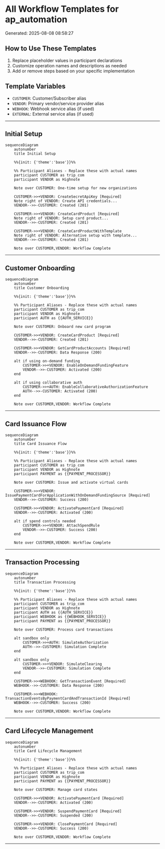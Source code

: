 # All Workflow Templates for ap_automation

Generated: 2025-08-08 08:58:27

## How to Use These Templates

1. Replace placeholder values in participant declarations
2. Customize operation names and descriptions as needed
3. Add or remove steps based on your specific implementation

## Template Variables

- `CUSTOMER`: Customer/Subscriber alias
- `VENDOR`: Primary vendor/service provider alias
- `WEBHOOK`: Webhook service alias (if used)
- `EXTERNAL`: External service alias (if used)

---

## Initial Setup

```mermaid
sequenceDiagram
    autonumber
    title Initial Setup

    %%{init: {'theme':'base'}}%%
    
    %% Participant Aliases - Replace these with actual names
    participant CUSTOMER as trip_com
    participant VENDOR as Highnote

    Note over CUSTOMER: One-time setup for new organizations

    CUSTOMER->>+VENDOR: CreateSecretApiKey [Required]
    Note right of VENDOR: Create API credentials...
    VENDOR-->>-CUSTOMER: Created (201)

    CUSTOMER->>+VENDOR: CreateCardProduct [Required]
    Note right of VENDOR: Setup card product...
    VENDOR-->>-CUSTOMER: Created (201)

    CUSTOMER->>+VENDOR: CreateCardProductWithTemplate
    Note right of VENDOR: Alternative setup with template...
    VENDOR-->>-CUSTOMER: Created (201)

    Note over CUSTOMER,VENDOR: Workflow Complete
```

---

## Customer Onboarding

```mermaid
sequenceDiagram
    autonumber
    title Customer Onboarding

    %%{init: {'theme':'base'}}%%
    
    %% Participant Aliases - Replace these with actual names
    participant CUSTOMER as trip_com
    participant VENDOR as Highnote
    participant AUTH as {{AUTH_SERVICE}}

    Note over CUSTOMER: Onboard new card program

    CUSTOMER->>+VENDOR: CreateCardProduct [Required]
    VENDOR-->>-CUSTOMER: Created (201)

    CUSTOMER->>+VENDOR: GetCardProductAccounts [Required]
    VENDOR-->>-CUSTOMER: Data Response (200)

    alt if using on-demand funding
        CUSTOMER->>+VENDOR: EnableOnDemandFundingFeature
        VENDOR-->>-CUSTOMER: Activated (200)
    end

    alt if using collaborative auth
        CUSTOMER->>+AUTH: EnableCollaborativeAuthorizationFeature
        AUTH-->>-CUSTOMER: Activated (200)
    end

    Note over CUSTOMER,VENDOR: Workflow Complete
```

---

## Card Issuance Flow

```mermaid
sequenceDiagram
    autonumber
    title Card Issuance Flow

    %%{init: {'theme':'base'}}%%
    
    %% Participant Aliases - Replace these with actual names
    participant CUSTOMER as trip_com
    participant VENDOR as Highnote
    participant PAYMENT as {{PAYMENT_PROCESSOR}}

    Note over CUSTOMER: Issue and activate virtual cards

    CUSTOMER->>+VENDOR: IssuePaymentCardForApplicationWithOnDemandFundingSource [Required]
    VENDOR-->>-CUSTOMER: Success (200)

    CUSTOMER->>+VENDOR: ActivatePaymentCard [Required]
    VENDOR-->>-CUSTOMER: Activated (200)

    alt if spend controls needed
        CUSTOMER->>+VENDOR: AttachSpendRule
        VENDOR-->>-CUSTOMER: Success (200)
    end

    Note over CUSTOMER,VENDOR: Workflow Complete
```

---

## Transaction Processing

```mermaid
sequenceDiagram
    autonumber
    title Transaction Processing

    %%{init: {'theme':'base'}}%%
    
    %% Participant Aliases - Replace these with actual names
    participant CUSTOMER as trip_com
    participant VENDOR as Highnote
    participant AUTH as {{AUTH_SERVICE}}
    participant WEBHOOK as {{WEBHOOK_SERVICE}}
    participant PAYMENT as {{PAYMENT_PROCESSOR}}

    Note over CUSTOMER: Process card transactions

    alt sandbox only
        CUSTOMER->>+AUTH: SimulateAuthorization
        AUTH-->>-CUSTOMER: Simulation Complete
    end

    alt sandbox only
        CUSTOMER->>+VENDOR: SimulateClearing
        VENDOR-->>-CUSTOMER: Simulation Complete
    end

    CUSTOMER->>+WEBHOOK: GetTransactionEvent [Required]
    WEBHOOK-->>-CUSTOMER: Data Response (200)

    CUSTOMER->>+WEBHOOK: TransactionEventsByPaymentCardAndTransactionId [Required]
    WEBHOOK-->>-CUSTOMER: Success (200)

    Note over CUSTOMER,VENDOR: Workflow Complete
```

---

## Card Lifecycle Management

```mermaid
sequenceDiagram
    autonumber
    title Card Lifecycle Management

    %%{init: {'theme':'base'}}%%
    
    %% Participant Aliases - Replace these with actual names
    participant CUSTOMER as trip_com
    participant VENDOR as Highnote
    participant PAYMENT as {{PAYMENT_PROCESSOR}}

    Note over CUSTOMER: Manage card states

    CUSTOMER->>+VENDOR: ActivatePaymentCard [Required]
    VENDOR-->>-CUSTOMER: Activated (200)

    CUSTOMER->>+VENDOR: SuspendPaymentCard [Required]
    VENDOR-->>-CUSTOMER: Suspended (200)

    CUSTOMER->>+VENDOR: ClosePaymentCard [Required]
    VENDOR-->>-CUSTOMER: Success (200)

    Note over CUSTOMER,VENDOR: Workflow Complete
```

---

